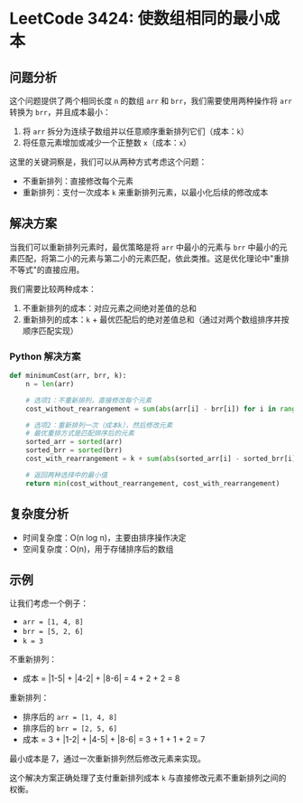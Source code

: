 # LeetCode 3424: 使数组相同的最小成本

## 问题分析

这个问题提供了两个相同长度 `n` 的数组 `arr` 和 `brr`，我们需要使用两种操作将 `arr` 转换为 `brr`，并且成本最小：

1. 将 `arr` 拆分为连续子数组并以任意顺序重新排列它们（成本：`k`）
2. 将任意元素增加或减少一个正整数 `x`（成本：`x`）

这里的关键洞察是，我们可以从两种方式考虑这个问题：

- 不重新排列：直接修改每个元素
- 重新排列：支付一次成本 `k` 来重新排列元素，以最小化后续的修改成本

## 解决方案

当我们可以重新排列元素时，最优策略是将 `arr` 中最小的元素与 `brr` 中最小的元素匹配，将第二小的元素与第二小的元素匹配，依此类推。这是优化理论中"重排不等式"的直接应用。

我们需要比较两种成本：

1. 不重新排列的成本：对应元素之间绝对差值的总和
2. 重新排列的成本：`k` + 最优匹配后的绝对差值总和（通过对两个数组排序并按顺序匹配实现）

### Python 解决方案

```python
def minimumCost(arr, brr, k):
    n = len(arr)

    # 选项1：不重新排列，直接修改每个元素
    cost_without_rearrangement = sum(abs(arr[i] - brr[i]) for i in range(n))

    # 选项2：重新排列一次（成本k），然后修改元素
    # 最优重排方式是匹配排序后的元素
    sorted_arr = sorted(arr)
    sorted_brr = sorted(brr)
    cost_with_rearrangement = k + sum(abs(sorted_arr[i] - sorted_brr[i]) for i in range(n))

    # 返回两种选择中的最小值
    return min(cost_without_rearrangement, cost_with_rearrangement)
```

## 复杂度分析

- 时间复杂度：O(n log n)，主要由排序操作决定
- 空间复杂度：O(n)，用于存储排序后的数组

## 示例

让我们考虑一个例子：

- `arr = [1, 4, 8]`
- `brr = [5, 2, 6]`
- `k = 3`

不重新排列：

- 成本 = |1-5| + |4-2| + |8-6| = 4 + 2 + 2 = 8

重新排列：

- 排序后的 `arr = [1, 4, 8]`
- 排序后的 `brr = [2, 5, 6]`
- 成本 = 3 + |1-2| + |4-5| + |8-6| = 3 + 1 + 1 + 2 = 7

最小成本是 7，通过一次重新排列然后修改元素来实现。

这个解决方案正确处理了支付重新排列成本 `k` 与直接修改元素不重新排列之间的权衡。
